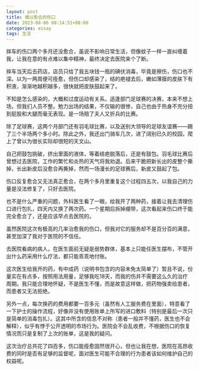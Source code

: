 ```yaml
---
layout: post
title: 难以愈合的伤口
date: 2023-08-06 08:14:51+08:00
categories: essay
tags: 生活
---
```


摔车的伤口两个多月还没愈合，虽说不影响日常生活，但像蚊子一样一直纠缠着我，让我在意的有点难以集中精神，最终决定去医院来个了断。

摔车当天后去药店，店员只给了我五块钱一瓶的碘伏消毒，毕竟是擦伤，伤口也不深。以为一两周便可痊愈，但伤口却感染了，结的疤褪去后，嫩如薄膜的皮肤下有积液，渐渐地越积越多，很快就把皮肤鼓起来了。

不知是怎么感染的，大概和过度运动有关系。适逢部门足球赛的决赛，本来不想上场，但我们人员不整。勉力出场的结果，不仅输的很惨，自己也由于热身不充分扭到屁股和大腿而毫无表现。是一场赔了夫人又折兵的比赛。

除了足球赛，这两个月部门还有羽毛球比赛，以及送别大领导的足球友谊赛——踢了三个半场两个多小时。除此之外，我还出门骑车几次，进了阔别已久的校园，爬上了曾以为很长实际却很短的天文山。

自己把鼓包挑破，挤出里面的液体，等着结疤脱落后，还是有鼓包。羽毛球比赛后曾想过去医院，工作的繁忙和炎热的天气将我劝退。后来干脆把新长出的皮整个撕掉，长出新皮后没愈合再撕掉，然而一场漫长的足球赛后，新皮又鼓起了包。

伤口反复愈合又无法真正愈合，在两个多月里重复这个过程四五次，以我自己的力量是没法修复了，只好去医院。

也不是什么严重的问题，外科医生看了一眼，给我开了两种药，接着让我去清理伤口进行包扎，四天内又换了两次药。一个星期后拆掉绷带，这次看起来伤口终于能完全愈合了，还是应该早点去医院的。

虽然医院这次有极高的几率治愈我的伤口，但我对它的服务却不是百分百的满意，甚至加深了我对于医院的不信任。

去医院看病的病人，在医生面前无疑是弱势群体，基本上只能任医生摆布，不管开出什么药采用什么疗法，都只能乖乖地付账。

这次医生给我开的药，有中成药（说明书包含的内容未免太简单了）暂且不说，份量实在有点多，按照用法用量，足够我吃18天，而我的伤并不需要这么久的治疗周期。我只能合理地怀疑，不是医生不懂，而是故意这样做，把药物强卖给患者，而患者又无法拒绝。

另外一点，每次换药的费用都要一百多元（虽然有人工服务费在里面），特意看了一下护士的操作流程，好像并没有使用账单上所写的进口敷料（特别是最后一次只是简单的消毒包扎）。这其中所含的信息不对称（患者一般并不懂药，医生也不会解释），似乎有悖于公开透明的市场行为。医院会不会乱收费，不根据伤口的恢复情况而只是复制了上次的账单，这是我的疑问。

这次治疗总共花了四百多，伤口能痊愈固然很开心，但也让我在想，医院在高昂收费的同时是否有足够的监督呢，面对医生可能不合理的行为患者该如何维护自己的权益呢。
